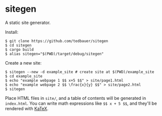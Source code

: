 # sitegen

A static site generator.

Install:

    $ git clone https://github.com/tedbauer/sitegen
    $ cd sitegen
    $ cargo build
    $ alias sitegen="$(PWD)/target/debug/sitegen"

Create a new site:

    $ sitegen --new -d example_site # create site at $(PWD)/example_site
    $ cd example_site
    $ echo "example webpage 1 $$ x+5 $$" > site/page1.html
    $ echo "example webpage 2 $$ \frac{x}{y} $$" > site/page2.html
    $ sitegen

Place HTML files in `site/`, and a table of contents will be generated in `index.html`.
You can write math expressions like `$$ x + 5 $$`, and they'll be rendered with [KaTeX](https://katex.org/).
